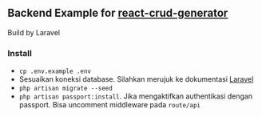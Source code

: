 ## Backend Example for [react-crud-generator](https://github.com/starmoozie/react-crud-generator)

Build by Laravel

### Install

-   `cp .env.example .env`
-   Sesuaikan koneksi database. Silahkan merujuk ke dokumentasi [Laravel](https://laravel.com/docs/10.x/database)
-   `php artisan migrate --seed`
-   `php artisan passport:install`. Jika mengaktifkan authentikasi dengan passport. Bisa uncomment middleware pada `route/api`
